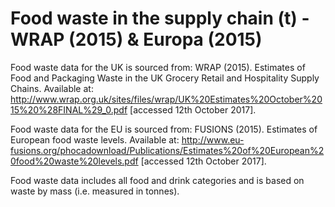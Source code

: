 # Food waste in the supply chain (t) - WRAP (2015) & Europa (2015)

Food waste data for the UK is sourced from: WRAP (2015). Estimates of Food and Packaging Waste in the UK Grocery Retail and Hospitality Supply Chains. Available at: http://www.wrap.org.uk/sites/files/wrap/UK%20Estimates%20October%2015%20%28FINAL%29_0.pdf [accessed 12th October 2017].

Food waste data for the EU is sourced from: FUSIONS (2015). Estimates of European food waste levels. Available at: http://www.eu-fusions.org/phocadownload/Publications/Estimates%20of%20European%20food%20waste%20levels.pdf [accessed 12th October 2017].

Food waste data includes all food and drink categories and is based on waste by mass (i.e. measured in tonnes).